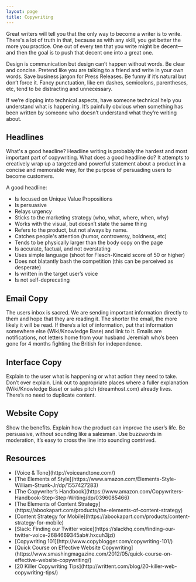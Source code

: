 ```yaml
---
layout: page
title: Copywriting
---
```


Great writers will tell you that the only way to become a writer is to write. There's a lot of truth in that, because as with any skill, you get better the more you practice. One out of every ten that you write might be decent—and then the goal is to push that decent one into a great one.

Design is communication but design can’t happen without words. Be clear and concise. Pretend like you are talking to a friend and write in your own words. Save business jargon for Press Releases. Be funny if it’s natural but don’t force it. Fancy punctuation, like em dashes, semicolons, parentheses, etc, tend to be distracting and unnecessary.

If we’re dipping into technical aspects, have someone technical help you understand what is happening. It’s painfully obvious when something has been written by someone who doesn’t understand what they’re writing about.

## Headlines
What's a good headline? Headline writing is probably the hardest and most important part of copywriting. What does a good headline do? It attempts to creatively wrap up a targeted and powerful statement about a product in a concise and memorable way, for the purpose of persuading users to become customers.

A good headline:

<ul class="list">
	<li>Is focused on Unique Value Propositions</li>
	<li>Is persuasive</li>
	<li>Relays urgency</li>
	<li>Sticks to the marketing strategy (who, what, where, when, why)</li>
	<li>Works with the visual, but doesn’t state the same thing</li>
	<li>Refers to the product, but not always by name.</li>
	<li>Catches people's attention (humor, controversy, boldness, etc)</li>
	<li>Tends to be physically larger than the body copy on the page</li>
	<li>Is accurate, factual, and not overstating</li>
	<li>Uses simple language (shoot for Flesch-Kincaid score of 50 or higher)</li>
	<li>Does not blatantly bash the competition (this can be perceived as desperate)</li>
	<li>Is written in the target user’s voice</li>
	<li>Is not self-deprecating</li>
</ul>

## Email Copy
The users inbox is sacred. We are sending important information directly to them and hope that they are reading it. The shorter the email, the more likely it will be read. If there’s a lot of information, put that information somewhere else (Wiki/Knowledge Base) and link to it. Emails are notifications, not letters home from your husband Jeremiah who’s been gone for 4 months fighting the British for independence.

## Interface Copy
Explain to the user what is happening or what action they need to take. Don’t over explain. Link out to appropriate places where a fuller explanation (Wiki/Knowledge Base) or sales pitch (dreamhost.com) already lives. There’s no need to duplicate content.

## Website Copy
Show the benefits. Explain how the product can improve the user’s life. Be persuasive, without sounding like a salesman. Use buzzwords in moderation, it’s easy to cross the line into sounding contrived.

## Resources

<ul class="list">
	<li>[Voice & Tone](http://voiceandtone.com/)</li>
	<li>[The Elements of Style](https://www.amazon.com/Elements-Style-William-Strunk-Jr/dp/1557427283)</li>
	<li>[The Copywriter’s Handbook](https://www.amazon.com/Copywriters-Handbook-Step-Step-Writing/dp/0396085466)</li>
	<li>[The Elements of Content Strategy](https://abookapart.com/products/the-elements-of-content-strategy)</li>
	<li>[Content Strategy for Mobile](https://abookapart.com/products/content-strategy-for-mobile)</li>
	<li>[Slack: Finding our Twitter voice](https://slackhq.com/finding-our-twitter-voice-2684669345ab#.hxcuh3jzi)</li>
	<li>[Copywriting 101](http://www.copyblogger.com/copywriting-101/)</li>
	<li>[Quick Course on Effective Website Copywriting](https://www.smashingmagazine.com/2012/05/quick-course-on-effective-website-copywriting/)</li>
	<li>[20 Killer Copywriting Tips](http://writtent.com/blog/20-killer-web-copywriting-tips/)</li>
</ul>

